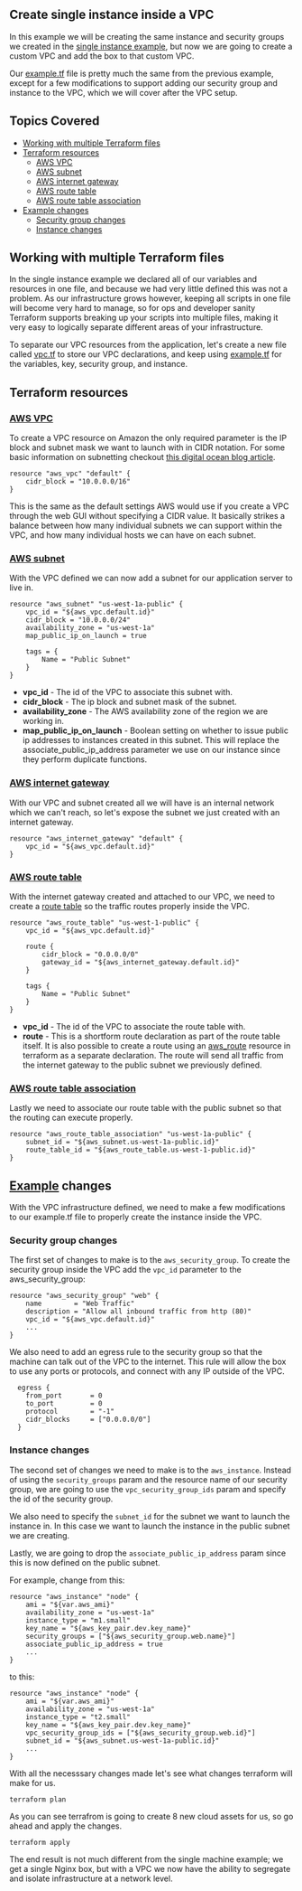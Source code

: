 ## Create single instance inside a VPC

In this example we will be creating the same instance and security groups we created in the [single instance example](https://github.com/afloesch/terraform-examples/tree/master/single-machine), but now we are going to create a custom VPC and add the box to that custom VPC.

Our [example.tf](example.tf) file is pretty much the same from the previous example, except for a few modifications to support adding our security group and instance to the VPC, which we will cover after the VPC setup.

## Topics Covered

- [Working with multiple Terraform files](#working-with-multiple-terraform-files)
- [Terraform resources](#terraform-resources)
    - [AWS VPC](#aws-vpc)
    - [AWS subnet](#aws-subnet)
    - [AWS internet gateway](#aws-internet-gateway)
    - [AWS route table](#aws-route-table)
    - [AWS route table association](#aws-route-table-association)
- [Example changes](#example-changes)
    - [Security group changes](#security-group-changes)
    - [Instance changes](#instance-changes)

## Working with multiple Terraform files

In the single instance example we declared all of our variables and resources in one file, and because we had very little defined this was not a problem. As our infrastructure grows however, keeping all scripts in one file will become very hard to manage, so for ops and developer sanity Terraform supports breaking up your scripts into multiple files, making it very easy to logically separate different areas of your infrastructure.

To separate our VPC resources from the application, let's create a new file called [vpc.tf](vpc.tf) to store our VPC declarations, and keep using [example.tf](example.tf) for the variables, key, security group, and instance.

## Terraform resources

### [AWS VPC](https://www.terraform.io/docs/providers/aws/r/vpc.html)

To create a VPC resource on Amazon the only required parameter is the IP block and subnet mask we want to launch with in CIDR notation. For some basic information on subnetting checkout [this digital ocean blog article](https://www.digitalocean.com/community/tutorials/understanding-ip-addresses-subnets-and-cidr-notation-for-networking).

```
resource "aws_vpc" "default" {
    cidr_block = "10.0.0.0/16"
}
```

This is the same as the default settings AWS would use if you create a VPC through the web GUI without specifying a CIDR value. It basically strikes a balance between how many individual subnets we can support within the VPC, and how many individual hosts we can have on each subnet.

### [AWS subnet](https://www.terraform.io/docs/providers/aws/r/subnet.html)

With the VPC defined we can now add a subnet for our application server to live in. 

```
resource "aws_subnet" "us-west-1a-public" {
    vpc_id = "${aws_vpc.default.id}"
    cidr_block = "10.0.0.0/24"
    availability_zone = "us-west-1a"
    map_public_ip_on_launch = true

    tags = {
        Name = "Public Subnet"
    }
}
```

- **vpc_id** - The id of the VPC to associate this subnet with.
- **cidr_block** - The ip block and subnet mask of the subnet.
- **availability_zone** - The AWS availability zone of the region we are working in.
- **map_public_ip_on_launch** - Boolean setting on whether to issue public ip addresses to instances created in this subnet. This will replace the associate_public_ip_address parameter we use on our instance since they perform duplicate functions.

### [AWS internet gateway](https://www.terraform.io/docs/providers/aws/r/internet_gateway.html)

With our VPC and subnet created all we will have is an internal network which we can't reach, so let's expose the subnet we just created with an internet gateway.

```
resource "aws_internet_gateway" "default" {
    vpc_id = "${aws_vpc.default.id}"
}
```

### [AWS route table](https://www.terraform.io/docs/providers/aws/r/route_table.html)

With the internet gateway created and attached to our VPC, we need to create a [route table](http://docs.aws.amazon.com/AmazonVPC/latest/UserGuide/VPC_Route_Tables.html) so the traffic routes properly inside the VPC.

```
resource "aws_route_table" "us-west-1-public" {
    vpc_id = "${aws_vpc.default.id}"

    route {
        cidr_block = "0.0.0.0/0"
        gateway_id = "${aws_internet_gateway.default.id}"
    }

    tags {
        Name = "Public Subnet"
    }
}
```

- **vpc_id** - The id of the VPC to associate the route table with.
- **route** - This is a shortform route declaration as part of the route table itself. It is also possible to create a route using an [aws_route](https://www.terraform.io/docs/providers/aws/r/route.html) resource in terraform as a separate declaration. The route will send all traffic from the internet gateway to the public subnet we previously defined.

### [AWS route table association](https://www.terraform.io/docs/providers/aws/r/route_table_association.html)

Lastly we need to associate our route table with the public subnet so that the routing can execute properly.

```
resource "aws_route_table_association" "us-west-1a-public" {
    subnet_id = "${aws_subnet.us-west-1a-public.id}"
    route_table_id = "${aws_route_table.us-west-1-public.id}"
}
```

## [Example](example.tf) changes

With the VPC infrastructure defined, we need to make a few modifications to our example.tf file to properly create the instance inside the VPC.

### Security group changes

The first set of changes to make is to the `aws_security_group`. To create the security group inside the VPC add the `vpc_id` parameter to the aws_security_group:

```
resource "aws_security_group" "web" {
    name        = "Web Traffic"
    description = "Allow all inbound traffic from http (80)"
    vpc_id = "${aws_vpc.default.id}"
    ...
}
```

We also need to add an egress rule to the security group so that the machine can talk out of the VPC to the internet. This rule will allow the box to use any ports or protocols, and connect with any IP outside of the VPC.

```
  egress {
    from_port       = 0
    to_port         = 0
    protocol        = "-1"
    cidr_blocks     = ["0.0.0.0/0"]
  }
```

### Instance changes

The second set of changes we need to make is to the `aws_instance`. Instead of using the `security_groups` param and the resource name of our security group, we are going to use the `vpc_security_group_ids` param and specify the id of the security group. 

We also need to specify the `subnet_id` for the subnet we want to launch the instance in. In this case we want to launch the instance in the public subnet we are creating.

Lastly, we are going to drop the `associate_public_ip_address` param since this is now defined on the public subnet.

For example, change from this:

```
resource "aws_instance" "node" {
    ami = "${var.aws_ami}"
    availability_zone = "us-west-1a"
    instance_type = "m1.small"
    key_name = "${aws_key_pair.dev.key_name}"
    security_groups = ["${aws_security_group.web.name}"]
    associate_public_ip_address = true
    ...
}
```

to this:

```
resource "aws_instance" "node" {
    ami = "${var.aws_ami}"
    availability_zone = "us-west-1a"
    instance_type = "t2.small"
    key_name = "${aws_key_pair.dev.key_name}"
    vpc_security_group_ids = ["${aws_security_group.web.id}"]
    subnet_id = "${aws_subnet.us-west-1a-public.id}"
    ...
}
```

With all the necesssary changes made let's see what changes terraform will make for us.

```
terraform plan
```

As you can see terrafrom is going to create 8 new cloud assets for us, so go ahead and apply the changes.

```
terraform apply
```

The end result is not much different from the single machine example; we get a single Nginx box, but with a VPC we now have the ability to segregate and isolate infrastructure at a network level.
